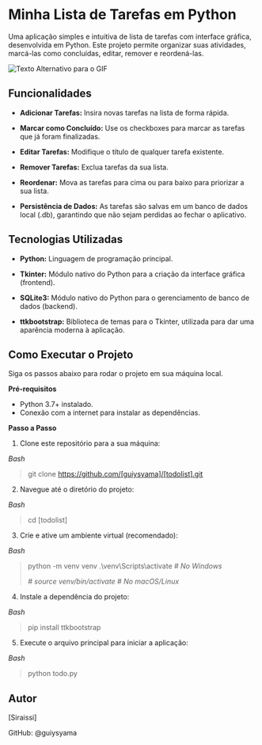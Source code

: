 <h1>Minha Lista de Tarefas em Python</h1>

Uma aplicação simples e intuitiva de lista de tarefas com interface gráfica, desenvolvida em Python. Este projeto permite organizar suas atividades, marcá-las como concluídas, editar, remover e reordená-las.

![Texto Alternativo para o GIF](https://i.imgur.com/qgDvr2G.gif)


<h2>Funcionalidades</h2>

- **Adicionar Tarefas:** Insira novas tarefas na lista de forma rápida.

- **Marcar como Concluído:** Use os checkboxes para marcar as tarefas que já foram finalizadas.

- **Editar Tarefas:** Modifique o título de qualquer tarefa existente.

- **Remover Tarefas:** Exclua tarefas da sua lista.

- **Reordenar:** Mova as tarefas para cima ou para baixo para priorizar a sua lista.

- **Persistência de Dados:** As tarefas são salvas em um banco de dados local (.db), garantindo que não sejam perdidas ao fechar o aplicativo.

<h2>Tecnologias Utilizadas</h2>

- **Python:** Linguagem de programação principal.

- **Tkinter:** Módulo nativo do Python para a criação da interface gráfica (frontend).

- **SQLite3:** Módulo nativo do Python para o gerenciamento de banco de dados (backend).

- **ttkbootstrap:** Biblioteca de temas para o Tkinter, utilizada para dar uma aparência moderna à aplicação.

<h2>Como Executar o Projeto</h2>

Siga os passos abaixo para rodar o projeto em sua máquina local.

**Pré-requisitos**
- Python 3.7+ instalado.
- Conexão com a internet para instalar as dependências.

**Passo a Passo**

1. Clone este repositório para a sua máquina:

*Bash*
>git clone https://github.com/[guiysyama]/[todolist].git

2. Navegue até o diretório do projeto:

*Bash*
>cd [todolist]

3. Crie e ative um ambiente virtual (recomendado):

*Bash*
>python -m venv venv
.\venv\Scripts\activate  *# No Windows <p># source venv/bin/activate # No macOS/Linux*

4. Instale a dependência do projeto:

*Bash*
>pip install ttkbootstrap

5. Execute o arquivo principal para iniciar a aplicação:

*Bash*
>python todo.py


<h2>Autor</h2>
[Siraissi]

GitHub: @guiysyama